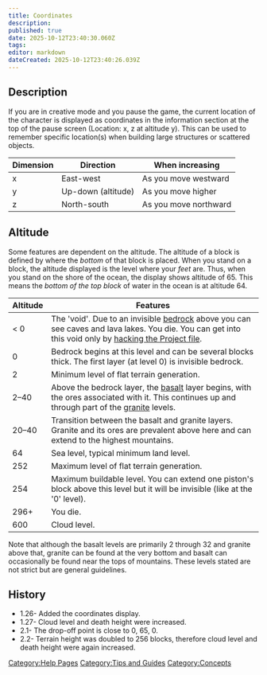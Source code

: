 ```yaml
---
title: Coordinates
description: 
published: true
date: 2025-10-12T23:40:30.060Z
tags: 
editor: markdown
dateCreated: 2025-10-12T23:40:26.039Z
---
```


## Description

If you are in creative mode and you pause the game, the current location
of the character is displayed as coordinates in the information section
at the top of the pause screen (Location: x, z at altitude y). This can
be used to remember specific location(s) when building large structures
or scattered objects.

| Dimension | Direction          | When increasing       |
| --------- | ------------------ | --------------------- |
| x         | East-west          | As you move westward  |
| y         | Up-down (altitude) | As you move higher    |
| z         | North-south        | As you move northward |

## Altitude

Some features are dependent on the altitude. The altitude of a block is
defined by where the *bottom* of that block is placed. When you stand on
a block, the altitude displayed is the level where your *feet* are.
Thus, when you stand on the shore of the ocean, the display shows
altitude of 65. This means the *bottom of the top block* of water in the
ocean is at altitude 64.

| Altitude | Features                                                                                                                                                                                                           |
| -------- | ------------------------------------------------------------------------------------------------------------------------------------------------------------------------------------------------------------------ |
| \< 0     | The 'void'. Due to an invisible [bedrock](bedrock "wikilink") above you can see caves and lava lakes. You die. You can get into this void only by [hacking the Project file](Hacking_the_Project_file "wikilink"). |
| 0        | Bedrock begins at this level and can be several blocks thick. The first layer (at level 0) is invisible bedrock.                                                                                                   |
| 2        | Minimum level of flat terrain generation.                                                                                                                                                                          |
| 2–40     | Above the bedrock layer, the [basalt](basalt "wikilink") layer begins, with the ores associated with it. This continues up and through part of the [granite](granite "wikilink") levels.                           |
| 20–40    | Transition between the basalt and granite layers. Granite and its ores are prevalent above here and can extend to the highest mountains.                                                                           |
| 64       | Sea level, typical minimum land level.                                                                                                                                                                             |
| 252      | Maximum level of flat terrain generation.                                                                                                                                                                          |
| 254      | Maximum buildable level. You can extend one piston's block above this level but it will be invisible (like at the '0' level).                                                                                      |
| 296+     | You die.                                                                                                                                                                                                           |
| 600      | Cloud level.                                                                                                                                                                                                       |

Note that although the basalt levels are primarily 2 through 32 and
granite above that, granite can be found at the very bottom and basalt
can occasionally be found near the tops of mountains. These levels
stated are not strict but are general guidelines.

## History 

  - 1.26- Added the coordinates display.
  - 1.27- Cloud level and death height were increased.
  - 2.1- The drop-off point is close to 0, 65, 0.
  - 2.2- Terrain height was doubled to 256 blocks, therefore cloud level
    and death height were again increased.

[Category:Help Pages](Category:Help_Pages "wikilink") [Category:Tips and
Guides](Category:Tips_and_Guides "wikilink")
[Category:Concepts](Category:Concepts "wikilink")